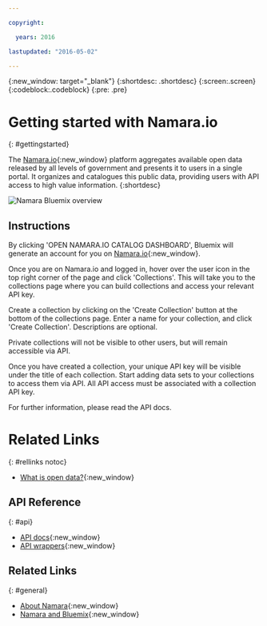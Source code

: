 ```yaml
---

copyright:

  years: 2016

lastupdated: "2016-05-02"

---
```


{:new_window: target="_blank"}
{:shortdesc: .shortdesc}
{:screen:.screen}
{:codeblock:.codeblock}
{:pre: .pre}

# Getting started with Namara.io
{: #gettingstarted}

The [Namara.io](https://namara.io){:new_window} platform aggregates available open data released by all levels of government and presents it to users in a single portal. It organizes and catalogues this public data, providing users with API access to high value information.
{:shortdesc}

![Namara Bluemix overview](namara_bluemix.jpg)

## Instructions

By clicking 'OPEN NAMARA.IO CATALOG DASHBOARD', Bluemix will generate an account for you on [Namara.io](https://namara.io){:new_window}.

Once you are on Namara.io and logged in, hover over the user icon in the top right corner of the page and click 'Collections'. This will take you to the collections page where you can build collections and access your relevant API key.

Create a collection by clicking on the 'Create Collection' button at the bottom of the collections page. Enter a name for your collection, and click 'Create Collection'. Descriptions are optional.

Private collections will not be visible to other users, but will remain accessible via API.

Once you have created a collection, your unique API key will be visible under the title of each collection. Start adding data sets to your collections to access them via API. All API access must be associated with a collection API key.

For further information, please read the API docs.

# Related Links
{: #rellinks notoc}

* [What is open data?](https://namara.io/#/opendata){:new_window}

## API Reference
{: #api}

* [API docs](https://namara.io/#/api){:new_window}
* [API wrappers](https://github.com/namara-io){:new_window}

## Related Links
{: #general}

* [About Namara](https://namara.io/#/about){:new_window}
* [Namara and Bluemix](http://press.thinkdataworks.com/2015/02/19/namara-and-bluemix.html){:new_window}
